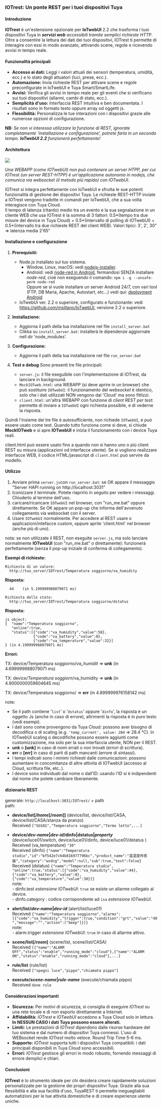 ### **IOTrest: Un ponte REST per i tuoi dispositivi Tuya**

#### **Introduzione**

**IOTrest** è un'estensione opzionale per **IoTwebUI** 2.2 che trasforma i tuoi dispositivi Tuya in _**servizi web** accessibili tramite semplici richieste HTTP_. Oltre a consentire la lettura dei dati dei tuoi dispositivi, IOTrest ti permette di interagire con essi in modo avanzato, attivando scene, regole e ricevendo avvisi in tempo reale.

#### **Funzionalità principali**

* **Accesso ai dati:** Leggi i valori attuali dei sensori (temperatura, umidità, ecc.) e lo stato degli attuatori (luci, prese, ecc.).
* **Automazione:** Invia richieste REST per attivare scene e regole preconfigurate in IoTwebUI e Tuya Smart/SmartLife.
* **Avvisi:** Verifica gli avvisi in tempo reale per gli eventi che si verificano sui tuoi dispositivi (allarmi, cambi di stato, ecc.).
* **Semplicità d'uso:** Interfaccia REST intuitiva e ben documentata. I risultati sono in formato testo oppure array od oggetti js.
* **Flessibilità:** Personalizza le tue interazioni con i dispositivi grazie alle numerose opzioni di configurazione.

**NB:** _Se non vi interessa utilizzare la funzione di REST, ignorate completamente 'installazione e configurazione', potrete farla in un secondo tempo. **IoTwebUI 2.2** funzionerà perfettamente!_

#### **Architettura**
![](https://github.com/msillano/IoTwebUI/blob/main/pics/rest01.png?raw=true)

_Una WEBAPP (come IOTwebUI) non può contenere un server HTPP, per cui IOTrest (un server REST-HTPP) è un'applicazione autonoma in nodejs, che comunica via websocket (il metodo più rapido) con IOTwebUI._

IOTrest si integra perfettamente con IoTwebUI e sfrutta le sue potenti funzionalità di gestione dei dispositivi Tuya. Le richieste REST-HTTP inviate a IOTrest vengono tradotte in comandi per IoTwebUI, che a sua volta interagisce con Tuya Cloud.<br>
Il tempo di latenza (ritardo) medio tra un evento e la sua segnalazione in un cliente WEB che usa IOTrest è la somma di 3 fattori: 0.5*(tempo tra due misure del device in Tuya Cloud) + 0.5*(intervallo di polling di IOTwebUI) + 0.5*(intervallo tra due richieste REST del client WEB). Valori  tipici: 3', 2', 30"  => latenza media 2'65"

#### **Installazione e configurazione**

1. **Prerequisiti:**
   * Node.js installato sul tuo sistema.
       * Window, Linux, macOS: vedi [nodejs-installer](https://nodejs.org/en/download/prebuilt-installer).
       * Android: vedi [node-red in Android](https://nodered.org/docs/getting-started/android), fermandosi SENZA installare _node-red_, cioè non eseguendo il comando:  `npm i -g --unsafe-perm node-red`<br>
         Oppure se si vuole installare un server Android 24/7, con vari tool (FTP, DB Maria, Apache, Autostart, etc...) vedi qui: [deployment Android](https://github.com/msillano/tuyaDAEMON/wiki/80.-deployment:-android-server#2022-update)  
   * IoTwebUI ver. 2.2 o superiore, configurato e funzionante: vedi https://github.com/msillano/IoTwebUI, versione 2.2 o superiore.
2. **Installazione:**
   * Aggiorna il path della tua installazione nel file `install_server.bat`
   * Clikka su `install_server.bat`: installerà le dipendenze aggiornate nell dir 'node_modules'. 
3. **Configurazione:**
   * Aggiorna il path della tua installazione nel file `run_server.bat`
      
4. **Test e debug**
   Sono presenti tre file principali:
   * `server.js`: il file eseguibile con l'implementazione di IOTrest, da lanciare in background.
   * `MockIOTweb.html`: una WEBAPP (si deve aprire in un browser) che può sostituire `IOTwebUI`: il funzionamento del _websocket_ è identico, solo che i dati utilizzati NON vengono dal 'Cloud' ma sono fittizzi.
   * `client.html`: un'altra WEBAPP con funzione di _client REST per test_: permette di inviare a `IOTwebUI` ogni richiesta possibile, e di vederne la risposta.
     
Quindi l'insieme dei tre file è autosufficiente, non richiede `IOTwebUI`, e può essere usato come test. Quando tutto funziona come si deve, si chiude  **MockIOTweb** e si apre **IOTwebUI** e inizia il funzionamento con i device Tuya reali.<br>

client.html può essere usato fino a quando non si hanno uno o più client REST su misura (applicazioni od interfacce utente). Se si vogliono realizzare interfacce WEB, il codice HTML/javascript di `client.html` può servire da modello.

#### **Utilizzo**
   1.  Avviare prima `server.js`con `run_server.bat`: se OK appare il messaggio "Server HAPI running on http://localhost:3031"
   2.  Iconizzare il terminale. Potete riaprirlo in seguito per vedere i messaggi. Chiuderlo al termine dell'uso.
   3. caricare/ricaricare `IOTwebUI` nel browser, con "run_me.bat" oppure direttamente. Se OK appare un pop-up che informa dell'avvenuto collegamento via websocket con il server.
   4. Usare `IOTwebUI` normalmente. Per accedere al REST usare o applicazioni/intefacce custom, oppure aprite 'client.html' nel browser (anche più di uno).

nota: se non utilizzate il REST, non eseguite `server.js`, ma solo lanciare normalmente **IOTwebUI** (con "run_me.bat" o direttamente): funzionerà perfettamente (senza il pop-up iniziale di conferma di collegamento).

**Esempi di richieste:**
```
Richiesta di un valore:
  http://tuo_server/IOTrest/Temperatura soggiorno/va_humidity
```

**Risposta:** 

```
  44    (in 5.199999988079071 ms)
```

```
Richiesta dello stato:
  http://tuo_server/IOTrest/Temperatura soggiorno/dstatus
```

**Risposta:** 

```
js object:
{  "name":"Temperatura soggiorno",
   "online":true,
   "status":[{"code":"va_humidity","value":58},
             {"code":"va_battery","value":0},
             {"code":"va_temperature","value":32}]
} (in 4.199999988079071 ms)
```
**Errori:**

TX: device/Temperatura soggiorno/_va\_humidit_ => **unk** (in 4.699999988079071 ms)

TX: device/_Temperatura soggiorn_/va\_humidity  =>  **unk** (in 4.9000000059604645 ms)

TX: device/Temperatura soggiorno/  =>  **err** (in 4.899999976158142 ms)


note: 
- Se il path contiene '`list`' o '`dstatus`' oppure '`dinfo`', la risposta è un oggetto Js (anche in caso di errore), altrimenti la risposta è in puro testo (vedi esempi). 
- I dati sono come provengono da Tuya Cloud: possono aver bisogno di decodifica o di scaling (e.g. `'temp_current', value: 284` => 28.4 °C). In IOTwebUI scaling o decodifiche possono essere aggiunti come customizzazione, ma solo per la sua interfaccia utente, NON per il REST.
- **unk** o **[unk]** in caso di nomi errati o non trovati (errori di scrittura).
- **err** o **[err]** in caso di parti di path mancanti (errore di sintassi).
- I tempi indicati sono i minimi richiesti dalle comunicazioni: possono aumentare in concomitanza di altre attivita di IOTwebUI (accesso al Cloud, scrittura file, etc..).
- I device sono individuati dal nome o dall'ID: usando l'ID si è indipendenti dal nome che potete cambiare liberamente.

#### dizionario REST
generale: `http://localhost:3031/IOTrest/` + path <br>
path:
*  **device/list[/_home_[/_room_]]** (device/list, device/list/CASA,  device/list/CASA/stanza da pranzo) <br>
    Received `["SGS01","Temperatura soggiorno","Termo letto",...]`

*  **device/_dev-name_|_dev-id_/dinfo|dstatus|_property_** (device/luce01/switch, device/luce01/dinfo, device/luce01/dstatus ) <br>
     Received (va_temperature)  `"30"`<br>
     Received (dinfo) `{"name":"Temperatura studio","id":"bf542e7c64b816977796bc","product_name":"温湿度传感器","category":"wsdcg","model":null,"sub":true,"test":false}` <br>
     Received (dstatus) `{"name":"Temperatura studio", "online":true,"status":[{"code":"va_humidity","value":44},{"code":"va_battery","value":0},{"code":"va_temperature","value":30}]}`<br>
     note:<br>
        -  dinfo.test _estensione IOTwebUI_: `true` se esiste un allarme collegato al device.<br>
        -  dinfo.category : codice corrispondente ad `isa`  _estensione IOTwebUI_.

*  **alert/list/_dev-name_|_dev-id_** (alert/list/luce01)<br>
   Received `{"name":"Temperatura soggiorno","alarms":[{"code":"va_humidity","trigger":true,"condition":"grt","value":"40","message":"","action":["beep"]}]}`<br>
      note:<br>
        - alarm.trigger _estensione IOTwebUI_: `true` in caso di allarme attivo.<br>

*  **scene/list[/_room_]**  (scene/list, scene/list/CASA)<br>
      Received `[{"name":"ALARM OFF","status":"enable","running_mode":"cloud"},{"name":"ALARM ON","status":"enable","running_mode":"cloud"},...]`

*  **rule/list**  (rule/list)<br>
      Received `["spegni luce","pippo","chiamata pippo"]`

*  **execute/_scene-name_|_rule-name_** (execute/chiamata pippo)<br>
      Received `done rule`

#### **Considerazioni importanti**

* **Sicurezza:** Per motivi di sicurezza, si consiglia di eseguire _IOTrest_ su una rete locale e di non esporlo direttamente a Internet.
* **Affidabilità:** _IOTrest_ e _IOTwebUI_ accedono  a Tuya Cloud solo in lettura. **In NESSUN CASO i dati Tuya possono essere alterati.**
* **Limiti:** Le prestazioni di _IOTrest_ dipendono dalle risorse hardware del tuo sistema e dal numero di dispositivi Tuya connessi. L'uso di WEBsocket rende _IOTrest_ molto veloce. Round Trip Time 5-6 ms.
* **Supporto:** _IOTrest_ supporta tutti i dispositivi Tuya compatibili: i dati principali disponibili in Tuya Cloud sono accessibili.
* **Errori:** _IOTrest_ gestisce gli errori in modo robusto, fornendo messaggi di errore demplici e chiari.

#### **Conclusioni**

**IOTrest** è lo strumento ideale per chi desidera creare rapidamente soluzioni personalizzate per la gestione dei propri dispositivi Tuya. Grazie alla sua flessibilità e alla sua facilità d'uso, TuyaREST ti permette ineguagliabili automatizioni per le tue attività domestiche e di creare esperienze utente uniche.


